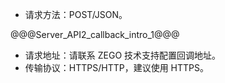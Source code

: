 - 请求方法：POST/JSON。

@@@Server_API2_callback_intro_1@@@

- 请求地址：请联系 ZEGO 技术支持配置回调地址。
- 传输协议：HTTPS/HTTP，建议使用 HTTPS。

